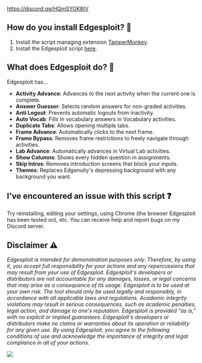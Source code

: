 https://discord.gg/HQmSYGK8tV

## How do you install Edgesploit? 📜
1. Install the script managing extension [TamperMonkey](https://chrome.google.com/webstore/detail/tampermonkey/dhdgffkkebhmkfjojejmpbldmpobfkfo).
2. Install the Edgesploit script [here](https://github.com/Databones/Edgesploit/raw/main/Edgesploit.user.js).


## What does Edgesploit do? 🤔
Edgesploit has...
- **Activity Advance**: Advances to the next activity when the current one is complete.
- **Answer Guesser**: Selects random answers for non-graded activities.
- **Anti Logout**: Prevents automatic logouts from inactivity.
- **Auto Vocab**: Fills in vocabulary answers in Vocabulary activities.
- **Duplicate Tabs**: Allows opening multiple tabs.
- **Frame Advance**: Automatically clicks to the next frame.
- **Frame Bypass**: Removes frame restrictions to freely navigate through activities.
- **Lab Advance**: Automatically advances in Virtual Lab activities.
- **Show Columns**: Shows every hidden question in assignments.
- **Skip Intros**: Removes introduction screens that block your inputs.
- **Themes:** Replaces Edgenuity's depressing background with any background you want.


## I've encountered an issue with this script ❓
Try reinstalling, editing your settings, using Chrome (the browser Edgesploit has been tested on), etc. You can receive help and report bugs on my Discord server.



## Disclaimer ⚠️
*Edgesploit is intended for demonstration purposes only. Therefore, by using it, you accept full responsibility for your actions and any repercussions that may result from your use of Edgesploit. Edgesploit's developers or distributors are not accountable for any damages, losses, or legal concerns that may arise as a consequence of its usage. Edgesploit is to be used at your own risk. The tool should only be used legally and responsibly, in accordance with all applicable laws and regulations. Academic integrity violations may result in serious consequences, such as academic penalties, legal action, and damage to one's reputation. Edgesploit is provided "as is," with no explicit or implied guarantees. Edgesploit's developers or distributors make no claims or warranties about its operation or reliability for any given use. By using Edgesploit, you agree to the following conditions of use and acknowledge the importance of integrity and legal compliance in all of your actions.*

![](https://raw.githubusercontent.com/Databones/Edgespoit/main/img/logo.png)
